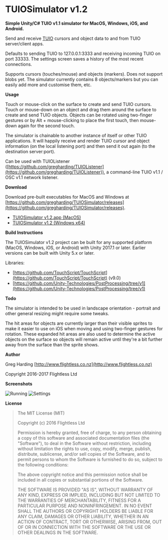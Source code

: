 # TUIOSimulator v1.2

**Simple Unity/C# TUIO v1.1 simulator for MacOS, Windows, iOS, and Android.**

Send and receive [TUIO](http://www.tuio.org/) cursors and object data to and from TUIO server/client apps.

Defaults to sending TUIO to 127.0.0.1:3333 and receiving incoming TUIO on port 33333. The settings screen saves a history of the most recent connections.

Supports cursors (touches/mouse) and objects (markers). Does not support blobs yet. The simulator currently contains 8 objects/markers but you can easily add more and customise them, etc.

**Usage**

Touch or mouse-click on the surface to create and send TUIO cursors. Touch or mouse-down on an object and drag them around the surface to create and send TUIO objects. Objects can be rotated using two-finger gestures or by Alt + mouse-clicking to place the first touch, then mouse-down again for the second touch.

The simulator is chainable to another instance of itself or other TUIO applications. It will happily receive and render TUIO cursor and object information (on the local listening port) and then send it out again (to the destination server:port).

Can be used with TUIOListener ([https://github.com/gregharding/TUIOListener](https://github.com/gregharding/TUIOListener)), a command-line TUIO v1.1 / OSC v1.1 network listener.

**Download**

Download pre-built executables for MacOS and Windows at [https://github.com/gregharding/TUIOSimulator/releases](https://github.com/gregharding/TUIOSimulator/releases).

* [TUIOSimulator v1.2.app (MacOS)](https://github.com/gregharding/TUIOSimulator/releases/download/1.2/TUIOSimulator_v1.2.app.zip)
* [TUIOSimulator v1.2 (Windows x64)](https://github.com/gregharding/TUIOSimulator/releases/download/1.2/TUIOSimulator_v1.2_win_x86_64.zip)

**Build Instructions**

The TUIOSimulator v1.2 project can be built for any supported platform (MacOS, Windows, iOS, or Android) with Unity 2017.1 or later. Earlier versions can be built with Unity 5.x or later.

Libraries:

* [https://github.com/TouchScript/TouchScript](https://github.com/TouchScript/TouchScript) (v9.0)
* [https://github.com/Unity-Technologies/PostProcessing/tree/v1](https://github.com/Unity-Technologies/PostProcessing/tree/v1)

**Todo**

The simulator is intended to be used in landscape orientation - portrait and other general resizing might require some tweaks.

The hit areas for objects are currently larger than their visible sprites to make it easier to use on iOS when moving and using two-finger gestures for rotation. These expanded hit areas are also used to determine the active objects on the surface so objects will remain active until they're a bit further away from the surface than the sprite shows.

**Author**

Greg Harding [http://www.flightless.co.nz](http://www.flightless.co.nz)

Copyright 2016-2017 Flightless Ltd

**Screenshots**

![Running](http://i.imgur.com/WvUDu8l.png)
![Settings](http://i.imgur.com/skeKDL0.png)

**License**

> The MIT License (MIT)
> 
> Copyright (c) 2016 Flightless Ltd
> 
> Permission is hereby granted, free of charge, to any person obtaining
> a copy of this software and associated documentation files (the
> "Software"), to deal in the Software without restriction, including
> without limitation the rights to use, copy, modify, merge, publish,
> distribute, sublicense, and/or sell copies of the Software, and to
> permit persons to whom the Software is furnished to do so, subject to
> the following conditions:
> 
> The above copyright notice and this permission notice shall be
> included in all copies or substantial portions of the Software.
> 
> THE SOFTWARE IS PROVIDED "AS IS", WITHOUT WARRANTY OF ANY KIND,
> EXPRESS OR IMPLIED, INCLUDING BUT NOT LIMITED TO THE WARRANTIES OF
> MERCHANTABILITY, FITNESS FOR A PARTICULAR PURPOSE AND
> NONINFRINGEMENT. IN NO EVENT SHALL THE AUTHORS OR COPYRIGHT HOLDERS
> BE LIABLE FOR ANY CLAIM, DAMAGES OR OTHER LIABILITY, WHETHER IN AN
> ACTION OF CONTRACT, TORT OR OTHERWISE, ARISING FROM, OUT OF OR IN
> CONNECTION WITH THE SOFTWARE OR THE USE OR OTHER DEALINGS IN THE
> SOFTWARE.
